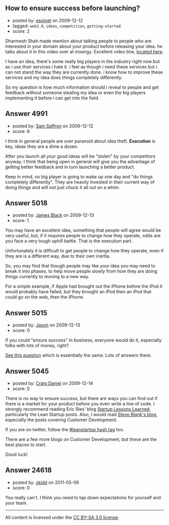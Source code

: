 ## How to ensure success before launching?

- posted by: [espinet](https://stackexchange.com/users/-1/1892-espinet) on 2009-12-12
- tagged: `web2.0`, `ideas`, `competition`, `getting-started`
- score: 2

Dharmesh Shah made mention about talking people to people who are interested in your domain about your product before releasing your idea. he talks about it in this video over at mixergy. Excellent video btw, [located here][1].

I have an idea, there's some really big players in the industry right now but as i use their services i hate it. i feel as though i need these services but i can not stand the way they are currently done. i know how to improve these services and my idea does things completely differently.

So my question is how much information should i reveal to people and get feedback without someone stealing my idea or even the big players implementing it before i can get into the field.

  [1]: http://mixergy.com/dharmesh-shah/


## Answer 4991

- posted by: [Sam Saffron](https://stackexchange.com/users/-1/258-sam-saffron) on 2009-12-12
- score: 6

I think in general people are over paranoid about idea theft. **Execution** is key, ideas they are a dime a dozen. 

After you launch all your good ideas will be "stolen" by your competitors anyway. I think that being open in general will give you the advantage of getting better feedback and in turn launching a better product.

Keep in mind, no big player is going to wake up one day and "do things completely differently". They are heavily invested in their current way of doing things and will not just chuck it all out on a whim. 




## Answer 5018

- posted by: [James Black](https://stackexchange.com/users/-1/1074-james-black) on 2009-12-13
- score: 1

You may have an excellent idea, something that people will agree would be very useful, but, if it requires people to change how they operate, odds are you face a very tough uphill battle. That is the execution part.

Unfortunately it is difficult to get people to change how they operate, even if they are is a different way, due to their own inertia.

So, you may find that though people may like your idea you may need to break it into phases, to help move people slowly from how they are doing things currently to moving to a new way.

For a simple example, if Apple had brought out the iPhone before the iPod it would probably have failed, but they brought an iPod then an iPod that could go on the web, then the iPhone.



## Answer 5015

- posted by: [Jason](https://stackexchange.com/users/-1/2-jason) on 2009-12-13
- score: 0

<p>If you could "ensure success" in business, everyone would do it, especially folks with lots of money, right?</p>

<p><a href="http://answers.onstartups.com/questions/1047/how-do-i-know-if-the-idea-i-have-in-mind-for-startup-is-not-being-worked-on-by-an/1051#1051" rel="nofollow">See this question</a> which is essentially the same.  Lots of answers there.</p>



## Answer 5045

- posted by: [Craig Daniel](https://stackexchange.com/users/-1/43-craig-daniel) on 2009-12-14
- score: 0

<p>There is no way to ensure success, but there are ways you can find out if there is a market for your product before you even write a line of code.  I strongly recommend reading Eric Ries' blog <a href="http://www.startuplessonslearned.com/" rel="nofollow">Startup Lessons Learned</a>, particularly the Lean Startup posts.  Also, I would read <a href="http://steveblank.com/" rel="nofollow">Steve Blank's blog</a>, especially the posts covering Customer Development.</p>

<p>If you are on twitter, follow the <a href="http://search.twitter.com/search?q=%23leanstartup" rel="nofollow">#leanstartup hash tag</a> too.</p>

<p>There are a few more blogs on Customer Development, but these are the best places to start.</p>

<p>Good luck!</p>



## Answer 24618

- posted by: [zkidd](https://stackexchange.com/users/-1/5985-zkidd) on 2011-05-08
- score: 0

You really can't.  I think you need to tap down expectations for yourself and your team. 




---

All content is licensed under the [CC BY-SA 3.0 license](https://creativecommons.org/licenses/by-sa/3.0/).
